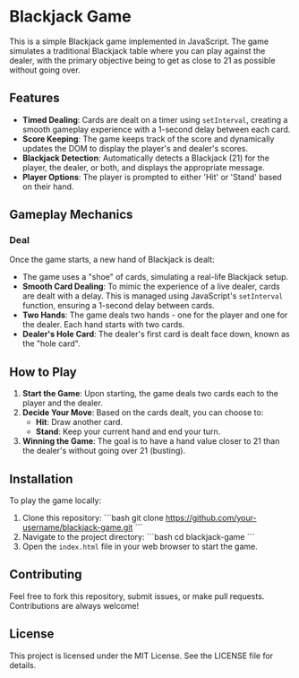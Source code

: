 # Blackjack Game

This is a simple Blackjack game implemented in JavaScript. The game simulates a traditional Blackjack table where you can play against the dealer, with the primary objective being to get as close to 21 as possible without going over.

## Features

- **Timed Dealing**: Cards are dealt on a timer using `setInterval`, creating a smooth gameplay experience with a 1-second delay between each card.
- **Score Keeping**: The game keeps track of the score and dynamically updates the DOM to display the player's and dealer's scores.
- **Blackjack Detection**: Automatically detects a Blackjack (21) for the player, the dealer, or both, and displays the appropriate message.
- **Player Options**: The player is prompted to either 'Hit' or 'Stand' based on their hand.

## Gameplay Mechanics

### Deal

Once the game starts, a new hand of Blackjack is dealt:

- The game uses a "shoe" of cards, simulating a real-life Blackjack setup.
- **Smooth Card Dealing**: To mimic the experience of a live dealer, cards are dealt with a delay. This is managed using JavaScript's `setInterval` function, ensuring a 1-second delay between cards.
- **Two Hands**: The game deals two hands - one for the player and one for the dealer. Each hand starts with two cards.
- **Dealer's Hole Card**: The dealer's first card is dealt face down, known as the "hole card".

## How to Play

1. **Start the Game**: Upon starting, the game deals two cards each to the player and the dealer.
2. **Decide Your Move**: Based on the cards dealt, you can choose to:
   - **Hit**: Draw another card.
   - **Stand**: Keep your current hand and end your turn.
3. **Winning the Game**: The goal is to have a hand value closer to 21 than the dealer's without going over 21 (busting).

## Installation

To play the game locally:

1. Clone this repository:
   \`\`\`bash
   git clone https://github.com/your-username/blackjack-game.git
   \`\`\`
2. Navigate to the project directory:
   \`\`\`bash
   cd blackjack-game
   \`\`\`
3. Open the `index.html` file in your web browser to start the game.

## Contributing

Feel free to fork this repository, submit issues, or make pull requests. Contributions are always welcome!

## License

This project is licensed under the MIT License. See the LICENSE file for details.